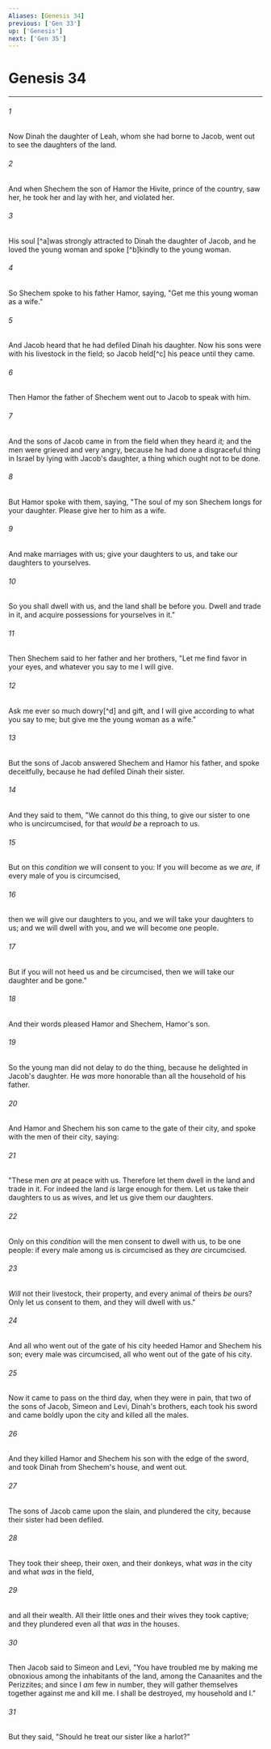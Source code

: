 ```yaml
---
Aliases: [Genesis 34]
previous: ['Gen 33']
up: ['Genesis']
next: ['Gen 35']
---
```

# Genesis 34

***


###### 1 
Now Dinah the daughter of Leah, whom she had borne to Jacob, went out to see the daughters of the land. 

###### 2 
And when Shechem the son of Hamor the Hivite, prince of the country, saw her, he took her and lay with her, and violated her. 

###### 3 
His soul [^a]was strongly attracted to Dinah the daughter of Jacob, and he loved the young woman and spoke [^b]kindly to the young woman. 

###### 4 
So Shechem spoke to his father Hamor, saying, "Get me this young woman as a wife." 

###### 5 
And Jacob heard that he had defiled Dinah his daughter. Now his sons were with his livestock in the field; so Jacob held[^c] his peace until they came. 

###### 6 
Then Hamor the father of Shechem went out to Jacob to speak with him. 

###### 7 
And the sons of Jacob came in from the field when they heard _it;_ and the men were grieved and very angry, because he had done a disgraceful thing in Israel by lying with Jacob's daughter, a thing which ought not to be done. 

###### 8 
But Hamor spoke with them, saying, "The soul of my son Shechem longs for your daughter. Please give her to him as a wife. 

###### 9 
And make marriages with us; give your daughters to us, and take our daughters to yourselves. 

###### 10 
So you shall dwell with us, and the land shall be before you. Dwell and trade in it, and acquire possessions for yourselves in it." 

###### 11 
Then Shechem said to her father and her brothers, "Let me find favor in your eyes, and whatever you say to me I will give. 

###### 12 
Ask me ever so much dowry[^d] and gift, and I will give according to what you say to me; but give me the young woman as a wife." 

###### 13 
But the sons of Jacob answered Shechem and Hamor his father, and spoke deceitfully, because he had defiled Dinah their sister. 

###### 14 
And they said to them, "We cannot do this thing, to give our sister to one who is uncircumcised, for that _would be_ a reproach to us. 

###### 15 
But on this _condition_ we will consent to you: If you will become as we _are,_ if every male of you is circumcised, 

###### 16 
then we will give our daughters to you, and we will take your daughters to us; and we will dwell with you, and we will become one people. 

###### 17 
But if you will not heed us and be circumcised, then we will take our daughter and be gone." 

###### 18 
And their words pleased Hamor and Shechem, Hamor's son. 

###### 19 
So the young man did not delay to do the thing, because he delighted in Jacob's daughter. He _was_ more honorable than all the household of his father. 

###### 20 
And Hamor and Shechem his son came to the gate of their city, and spoke with the men of their city, saying: 

###### 21 
"These men _are_ at peace with us. Therefore let them dwell in the land and trade in it. For indeed the land _is_ large enough for them. Let us take their daughters to us as wives, and let us give them our daughters. 

###### 22 
Only on this _condition_ will the men consent to dwell with us, to be one people: if every male among us is circumcised as they _are_ circumcised. 

###### 23 
_Will_ not their livestock, their property, and every animal of theirs _be_ ours? Only let us consent to them, and they will dwell with us." 

###### 24 
And all who went out of the gate of his city heeded Hamor and Shechem his son; every male was circumcised, all who went out of the gate of his city. 

###### 25 
Now it came to pass on the third day, when they were in pain, that two of the sons of Jacob, Simeon and Levi, Dinah's brothers, each took his sword and came boldly upon the city and killed all the males. 

###### 26 
And they killed Hamor and Shechem his son with the edge of the sword, and took Dinah from Shechem's house, and went out. 

###### 27 
The sons of Jacob came upon the slain, and plundered the city, because their sister had been defiled. 

###### 28 
They took their sheep, their oxen, and their donkeys, what _was_ in the city and what _was_ in the field, 

###### 29 
and all their wealth. All their little ones and their wives they took captive; and they plundered even all that _was_ in the houses. 

###### 30 
Then Jacob said to Simeon and Levi, "You have troubled me by making me obnoxious among the inhabitants of the land, among the Canaanites and the Perizzites; and since I _am_ few in number, they will gather themselves together against me and kill me. I shall be destroyed, my household and I." 

###### 31 
But they said, "Should he treat our sister like a harlot?"
